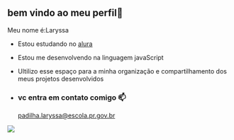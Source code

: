 ## bem vindo ao meu perfil💙

Meu nome é:Laryssa

- Estou estudando no [alura](https://www.alura.com.br)
- Estou me desenvolvendo na linguagem javaScript
- Ultilizo esse espaço para a minha organização e compartilhamento dos meus projetos desenvolvidos
  
- ### vc entra em contato comigo 📫
  
  padilha.laryssa@escola.pr.gov.br 

![](https://media1.tenor.com/m/mCiM7CmGGI4AAAAC/naruto.gif
)



  
